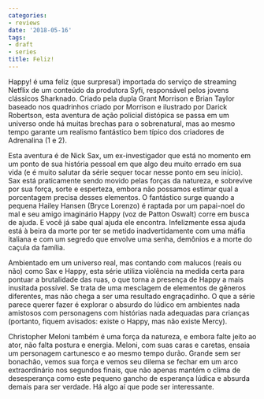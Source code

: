 ```yaml
---
categories:
- reviews
date: '2018-05-16'
tags:
- draft
- series
title: Feliz!
---
```


Happy! é uma feliz (que surpresa!) importada do serviço de streaming Netflix de um conteúdo da produtora Syfi, responsável pelos jovens clássicos Sharknado. Criado pela dupla Grant Morrison e Brian Taylor baseado nos quadrinhos criado por Morrison e ilustrado por Darick Robertson, esta aventura de ação policial distópica se passa em um universo onde há muitas brechas para o sobrenatural, mas ao mesmo tempo garante um realismo fantástico bem típico dos criadores de Adrenalina (1 e 2).

Esta aventura é de Nick Sax, um ex-investigador que está no momento em um ponto de sua história pessoal em que algo deu muito errado em sua vida (e é muito salutar da série sequer tocar nesse ponto em seu início). Sax está praticamente sendo movido pelas forças da natureza, e sobrevive por sua força, sorte e esperteza, embora não possamos estimar qual a porcentagem precisa desses elementos. O fantástico surge quando a pequena Hailey Hansen (Bryce Lorenzo) é raptada por um papai-noel do mal e seu amigo imaginário Happy (voz de Patton Oswalt) corre em busca de ajuda. E você já sabe qual ajuda ele encontra. Infelizmente essa ajuda está à beira da morte por ter se metido inadvertidamente com uma máfia italiana e com um segredo que envolve uma senha, demônios e a morte do caçula da família.

Ambientado em um universo real, mas contando com malucos (reais ou não) como Sax e Happy, esta série utiliza violência na medida certa para pontuar a brutalidade das ruas, o que torna a presença de Happy a mais inusitada possível. Se trata de uma mesclagem de elementos de gêneros diferentes, mas não chega a ser uma resultado engraçadinho. O que a série parece querer fazer é explorar o absurdo do lúdico em ambientes nada amistosos com personagens com histórias nada adequadas para crianças (portanto, fiquem avisados: existe o Happy, mas não existe Mercy).

Christopher Meloni também é uma força da natureza, e embora falte jeito ao ator, não falta postura e energia. Meloni, com suas caras e caretas, ensaia um personagem cartunesco e ao mesmo tempo durão. Grande sem ser bonachão, vemos sua força e vemos seu dilema se fechar em um arco extraordinário nos segundos finais, que não apenas mantém o clima de desesperança como este pequeno gancho de esperança lúdica e absurda demais para ser verdade. Há algo aí que pode ser interessante.